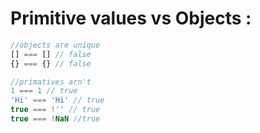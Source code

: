 # Primitive values vs Objects : 

```javascript
//objects are unique
[] === [] // false
{} === {} // false

//primatives arn't
1 === 1 // true
'Hi' === 'Hi' // true
true === !'' // true
true === !NaN //true
```
